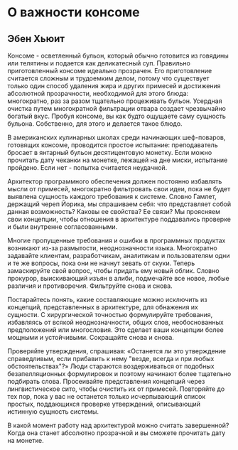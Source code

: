 # О важности консоме

## Эбен Хьюит

Консоме - осветленный бульон, который обычно готовится из говядины или
телятины и подается как деликатесный суп. Правильно приготовленный
консоме идеально прозрачен. Его приготовление считается сложным и
трудоемким делом, потому что существует только один способ удаления жира
и других примесей и достижения абсолютной прозрачности, необходимой
для этого блюда: многократно, раз за разом тщательно процеживать бульон.
Усердная очистка путем многократной фильтрации отвара создает
чрезвычайно богатый вкус. Пробуя консоме, вы как будто ощущаете саму сущность
бульона. Собственно, для этого и делается такое блюдо.

В американских кулинарных школах среди начинающих шеф-поваров,
готовящих консоме, проводится простое испытание: преподаватель бросает
в янтарный бульон десятицентовую монетку. Если можно прочитать дату
чеканки на монетке, лежащей на дне миски, испытание пройдено. Если
нет - попытка считается неудачной.

Архитектор программного обеспечения должен постоянно избавлять мысли
от примесей, многократно фильтровать свои идеи, пока не будет выявлена
сущность каждого требования к системе. Словно Гамлет, держащий череп
Йорика, мы спрашиваем себя: что представляет собой данная возможность?
Каковы ее свойства? Ее связи? Мы проясняем свои концепции, чтобы
отношения в архитектуре поддавались проверке и были внутренне согласованными.

Многие пропущенные требования и ошибки в программных продуктах
возникают из-за размытости, неоднозначности языка. Многократно задавайте
клиентам, разработчикам, аналитикам и пользователям одни и те же
вопросы, пока они не начнут зевать от скуки. Теперь замаскируйте свой вопрос,
чтобы придать ему новый облик. Словно прокурор, выискивающий изъян
в алиби, подмечайте все новое, любые различия и противоречия.
Фильтруйте снова и снова.

Постарайтесь понять, какие составляющие можно исключить из концепций,
представленных в архитектуре, для обнажения их сущности. С
хирургической точностью формулируйте требования, избавляясь от всякой
неоднозначности, общих слов, необоснованных предположений или многословия.
Это сделает ваши концепции более мощными и устойчивыми. Сокращайте
снова и снова.

Проверяйте утверждения, спрашивая: «Останется ли это утверждение
справедливым, если прибавить к нему "везде, всегда и при любых
обстоятельствах"?» Люди стараются воздерживаться от подобных безапелляционных
формулировок и поэтому начинают более тщательно подбирать слова.
Просеивайте представления концепций через лингвистическое сито, чтобы
очистить их от примесей. Повторяйте до тех пор, пока у вас не останется
только исчерпывающий список простых, поддающихся проверке утверждений,
описывающий истинную сущность системы.

В какой момент работу над архитектурой можно считать завершенной? Когда
она станет абсолютно прозрачной и вы сможете прочитать дату на монетке.